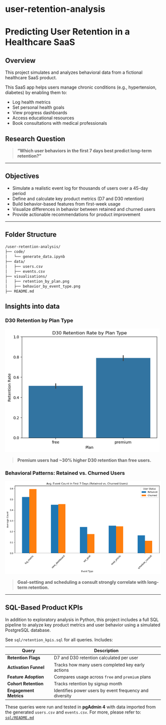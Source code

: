 # user-retention-analysis

# Predicting User Retention in a Healthcare SaaS  

## Overview

This project simulates and analyzes behavioral data from a fictional healthcare SaaS product.

This SaaS app helps users manage chronic conditions (e.g., hypertension, diabetes) by enabling them to:
- Log health metrics
- Set personal health goals
- View progress dashboards
- Access educational resources
- Book consultations with medical professionals

## Research Question

> **“Which user behaviors in the first 7 days best predict long-term retention?”**

---

## Objectives

- Simulate a realistic event log for thousands of users over a 45-day period
- Define and calculate key product metrics (D7 and D30 retention)
- Build behavior-based features from first-week usage
- Visualize differences in behavior between retained and churned users
- Provide actionable recommendations for product improvement

---

## Folder Structure

```text
/user-retention-analysis/
├── code/
│   └── generate_data.ipynb
├── data/
│   ├── users.csv
│   ├── events.csv
├── visualisations/
│   ├── retention_by_plan.png
│   ├── behavior_by_event_type.png
├── README.md
```

## Insights into data

### D30 Retention by Plan Type

<img src="visualisations/retention_by_plan.png" width="500"/>

> **Premium users had ~30% higher D30 retention than free users.**

### Behavioral Patterns: Retained vs. Churned Users

<img src="visualisations/behavior_by_event_type.png" width="600"/>

> **Goal-setting and scheduling a consult strongly correlate with long-term retention.**

---

## SQL-Based Product KPIs

In addition to exploratory analysis in Python, this project includes a full SQL pipeline to analyze key product metrics and user behavior using a simulated PostgreSQL database.

See `sql/retention_kpis.sql` for all queries. Includes:

| Query | Description |
|-------|-------------|
| **Retention Flags** | D7 and D30 retention calculated per user |
| **Activation Funnel** | Tracks how many users completed key early actions |
| **Feature Adoption** | Compares usage across `free` and `premium` plans |
| **Cohort Retention** | Tracks retention by signup month |
| **Engagement Metrics** | Identifies power users by event frequency and diversity |

These queries were run and tested in **pgAdmin 4** with data imported from the generated `users.csv` and `events.csv`.
For more, please refer to: [`sql/README.md`](sql/README.md)

